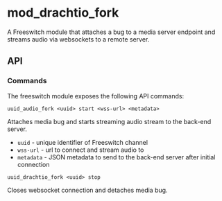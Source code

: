 # mod_drachtio_fork

A Freeswitch module that attaches a bug to a media server endpoint and streams audio via websockets to a remote server.

## API

### Commands
The freeswitch module exposes the following API commands:

```
uuid_audio_fork <uuid> start <wss-url> <metadata>
```
Attaches media bug and starts streaming audio stream to the back-end server.
- `uuid` - unique identifier of Freeswitch channel
- `wss-url` - url to connect and stream audio to
- `metadata` - JSON metadata to send to the back-end server after initial connection

```
uuid_drachtio_fork <uuid> stop
```
Closes websocket connection and detaches media bug.
